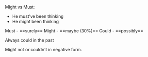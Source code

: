 Might vs Must:
- He must've been thinking 
- He might been thinking

Must - ==surely==
Might - ==maybe (30%)==
Could - ==possibly==


Always could in the past

Might not or couldn't in negative form.
